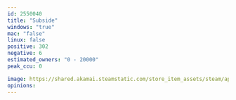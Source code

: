 ```yaml
---
id: 2550040
title: "Subside"
windows: "true"
mac: "false"
linux: false
positive: 302
negative: 6
estimated_owners: "0 - 20000"
peak_ccu: 0

image: https://shared.akamai.steamstatic.com/store_item_assets/steam/apps/2550040/header.jpg?t=1732488019
opinions:
---
```

